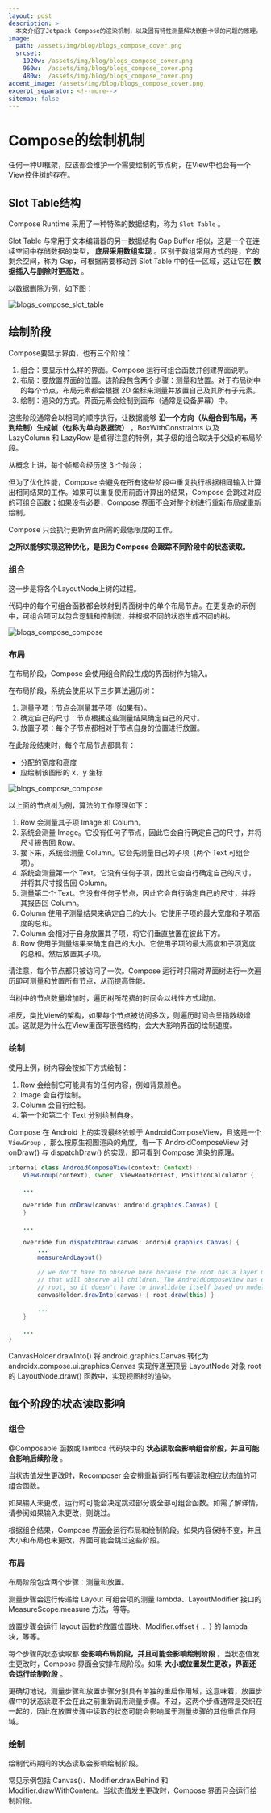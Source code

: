 ```yaml
---
layout: post
description: > 
  本文介绍了Jetpack Compose的渲染机制，以及固有特性测量解决嵌套卡顿的问题的原理。
image: 
  path: /assets/img/blog/blogs_compose_cover.png
  srcset: 
    1920w: /assets/img/blog/blogs_compose_cover.png
    960w:  /assets/img/blog/blogs_compose_cover.png
    480w:  /assets/img/blog/blogs_compose_cover.png
accent_image: /assets/img/blog/blogs_compose_cover.png
excerpt_separator: <!--more-->
sitemap: false
---
```

# Compose的绘制机制
任何一种UI框架，应该都会维护一个需要绘制的节点树，在View中也会有一个View控件树的存在。

## Slot Table结构
Compose Runtime 采用了一种特殊的数据结构，称为 ```Slot Table``` 。

Slot Table 与常用于文本编辑器的另一数据结构 Gap Buffer 相似，这是一个在连续空间中存储数据的类型， **底层采用数组实现** 。区别于数组常用方式的是，它的剩余空间，称为 Gap，可根据需要移动到 Slot Table 中的任一区域，这让它在 **数据插入与删除时更高效** 。

以数据删除为例，如下图：

![blogs_compose_slot_table](/assets/img/blog/blogs_compose_slot_table.png)

## 绘制阶段
Compose要显示界面，也有三个阶段：

1. 组合：要显示什么样的界面。Compose 运行可组合函数并创建界面说明。
1. 布局：要放置界面的位置。该阶段包含两个步骤：测量和放置。对于布局树中的每个节点，布局元素都会根据 2D 坐标来测量并放置自己及其所有子元素。
1. 绘制：渲染的方式。界面元素会绘制到画布（通常是设备屏幕）中。

这些阶段通常会以相同的顺序执行，让数据能够 **沿一个方向（从组合到布局，再到绘制）生成帧（也称为单向数据流）** 。BoxWithConstraints 以及 LazyColumn 和 LazyRow 是值得注意的特例，其子级的组合取决于父级的布局阶段。

从概念上讲，每个帧都会经历这 3 个阶段；

但为了优化性能，Compose 会避免在所有这些阶段中重复执行根据相同输入计算出相同结果的工作。如果可以重复使用前面计算出的结果，Compose 会跳过对应的可组合函数；如果没有必要，Compose 界面不会对整个树进行重新布局或重新绘制。

Compose 只会执行更新界面所需的最低限度的工作。

**之所以能够实现这种优化，是因为 Compose 会跟踪不同阶段中的状态读取。**

### 组合
这一步是将各个LayoutNode上树的过程。

代码中的每个可组合函数都会映射到界面树中的单个布局节点。在更复杂的示例中，可组合项可以包含逻辑和控制流，并根据不同的状态生成不同的树。

![blogs_compose_compose](/assets/img/blog/blogs_compose_compose.png)

### 布局
在布局阶段，Compose 会使用组合阶段生成的界面树作为输入。

在布局阶段，系统会使用以下三步算法遍历树：

1. 测量子项：节点会测量其子项（如果有）。
1. 确定自己的尺寸：节点根据这些测量结果确定自己的尺寸。
1. 放置子项：每个子节点都相对于节点自身的位置进行放置。

在此阶段结束时，每个布局节点都具有：

* 分配的宽度和高度
* 应绘制该图形的 x、y 坐标

![blogs_compose_compose](/assets/img/blog/blogs_compose_compose.png)

以上面的节点树为例，算法的工作原理如下：

1. Row 会测量其子项 Image 和 Column。
1. 系统会测量 Image。它没有任何子节点，因此它会自行确定自己的尺寸，并将尺寸报告回 Row。
1. 接下来，系统会测量 Column。它会先测量自己的子项（两个 Text 可组合项）。
1. 系统会测量第一个 Text。它没有任何子项，因此它会自行确定自己的尺寸，并将其尺寸报告回 Column。
1. 测量第二个 Text。它没有任何子节点，因此它会自行确定自己的尺寸，并将其报告回 Column。
1. Column 使用子测量结果来确定自己的大小。它使用子项的最大宽度和子项高度的总和。
1. Column 会相对于自身放置其子项，将它们垂直放置在彼此下方。
1. Row 使用子测量结果来确定自己的大小。它使用子项的最大高度和子项宽度的总和。然后放置其子项。

请注意，每个节点都只被访问了一次。Compose 运行时只需对界面树进行一次遍历即可测量和放置所有节点，从而提高性能。

当树中的节点数量增加时，遍历树所花费的时间会以线性方式增加。

相反，类比View的架构，如果每个节点被访问多次，则遍历时间会呈指数级增加。这就是为什么在View里面写嵌套结构，会大大影响界面的绘制速度。

### 绘制
使用上例，树内容会按如下方式绘制：

1. Row 会绘制它可能具有的任何内容，例如背景颜色。
1. Image 会自行绘制。
1. Column 会自行绘制。
1. 第一个和第二个 Text 分别绘制自身。

Compose 在 Android 上的实现最终依赖于 AndroidComposeView，且这是一个 ```ViewGroup``` ，那么按原生视图渲染的角度，看一下 AndroidComposeView 对 onDraw() 与 dispatchDraw() 的实现，即可看到 Compose 渲染的原理。

```Java
internal class AndroidComposeView(context: Context) :
    ViewGroup(context), Owner, ViewRootForTest, PositionCalculator {
    
    ...
    
    override fun onDraw(canvas: android.graphics.Canvas) {
    }
      
    ...
    
    override fun dispatchDraw(canvas: android.graphics.Canvas) {
        ...
        measureAndLayout()

        // we don't have to observe here because the root has a layer modifier
        // that will observe all children. The AndroidComposeView has only the
        // root, so it doesn't have to invalidate itself based on model changes.
        canvasHolder.drawInto(canvas) { root.draw(this) }

        ...
    }
    
    ...
}
```

CanvasHolder.drawInto() 将 android.graphics.Canvas 转化为 androidx.compose.ui.graphics.Canvas 实现传递至顶层 LayoutNode 对象 root 的 LayoutNode.draw() 函数中，实现视图树的渲染。

## 每个阶段的状态读取影响

### 组合
@Composable 函数或 lambda 代码块中的 **状态读取会影响组合阶段，并且可能会影响后续阶段** 。

当状态值发生更改时，Recomposer 会安排重新运行所有要读取相应状态值的可组合函数。

如果输入未更改，运行时可能会决定跳过部分或全部可组合函数。如需了解详情，请参阅如果输入未更改，则跳过。

根据组合结果，Compose 界面会运行布局和绘制阶段。如果内容保持不变，并且大小和布局也未更改，界面可能会跳过这些阶段。

### 布局
布局阶段包含两个步骤：测量和放置。

测量步骤会运行传递给 Layout 可组合项的测量 lambda、LayoutModifier 接口的 MeasureScope.measure 方法，等等。

放置步骤会运行 layout 函数的放置位置块、Modifier.offset { … } 的 lambda 块，等等。

每个步骤的状态读取都 **会影响布局阶段，并且可能会影响绘制阶段** 。当状态值发生更改时，Compose 界面会安排布局阶段。如果 **大小或位置发生更改，界面还会运行绘制阶段** 。

更确切地说，测量步骤和放置步骤分别具有单独的重启作用域，这意味着，放置步骤中的状态读取不会在此之前重新调用测量步骤。不过，这两个步骤通常是交织在一起的，因此在放置步骤中读取的状态可能会影响属于测量步骤的其他重启作用域。

### 绘制
绘制代码期间的状态读取会影响绘制阶段。

常见示例包括 Canvas()、Modifier.drawBehind 和 Modifier.drawWithContent。当状态值发生更改时，Compose 界面只会运行绘制阶段。

